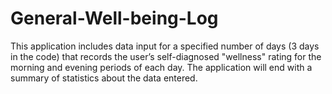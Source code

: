 # General-Well-being-Log
This application includes data input for a specified number of days (3 days in the code) that records the user’s self-diagnosed "wellness" rating for the morning and evening periods of each day. The application will end with a summary of statistics about the data entered.
